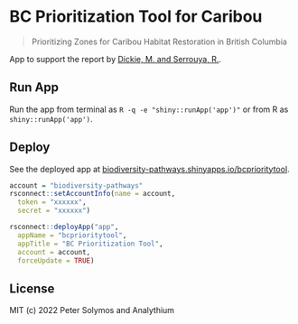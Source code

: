 # BC Prioritization Tool for Caribou

> Prioritizing Zones for Caribou Habitat Restoration in British Columbia

App to support the report by [Dickie, M. and Serrouya, R.](./app/www/BC-Restoration-Prioritization-Report-Final.pdf).

## Run App

Run the app from terminal as `R -q -e "shiny::runApp('app')"` or from R as `shiny::runApp('app')`.

## Deploy

See the deployed app at [biodiversity-pathways.shinyapps.io/bcprioritytool](https://biodiversity-pathways.shinyapps.io/bcprioritytool/).

```R
account = "biodiversity-pathways"
rsconnect::setAccountInfo(name = account,
  token = "xxxxxx",
  secret = "xxxxxx")

rsconnect::deployApp("app", 
  appName = "bcprioritytool",
  appTitle = "BC Prioritization Tool",
  account = account,
  forceUpdate = TRUE)
```

## License

MIT (c) 2022 Peter Solymos and Analythium
